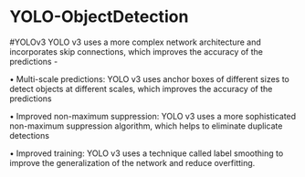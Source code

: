 # YOLO-ObjectDetection

#YOLOv3
YOLO v3 uses a more complex network architecture and incorporates skip connections, which improves the accuracy of the predictions - 

• Multi-scale predictions: YOLO v3 uses anchor boxes of different sizes to detect objects at different scales, which improves the accuracy of the predictions

• Improved non-maximum suppression: YOLO v3 uses a more sophisticated non-maximum suppression algorithm, which helps to eliminate duplicate detections

• Improved training: YOLO v3 uses a technique called label smoothing to improve the generalization of the network and reduce overfitting.
